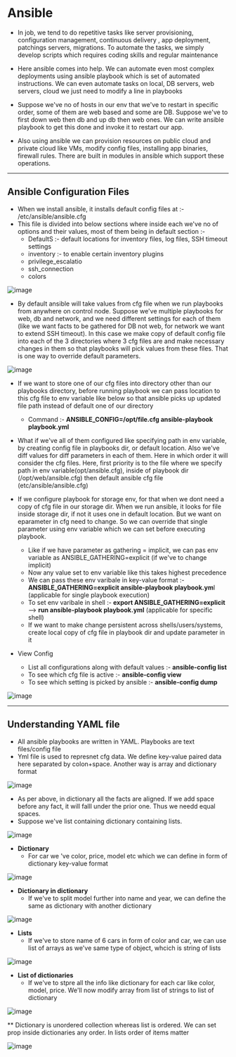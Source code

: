 # Ansible

- In job, we tend to do repetitive tasks like server provisioning, configuration management, continuous delivery , app deployment, patchings servers, migrations. To automate the tasks, we simply develop scripts which requires coding skills and regular maintenance
- Here ansible comes into help. We can automate even most complex deployments using ansible playbook which is set of automated instructions. We can even automate tasks on local, DB servers, web servers, cloud we just need to modify a line in playbooks

- Suppose we've no of hosts in our env that we've to restart in specific order, some of them are web based and some are DB. Suppose we've to first down web then db and up db then web ones. We can write ansible playbook to get this done and invoke it to restart our app.
- Also using ansible we can provision resources on public cloud and private cloud like VMs, modify config files, installing app binaries, firewall rules. There are built in modules in ansible which support these operations.

------------------------------------------------------------------------------------------------------------------------------------------------------------------------------------------------------------------------------------

Ansible Configuration Files
-
- When we install ansible, it installs default config files at :- /etc/ansible/ansible.cfg
- This file is divided into below sections where inside each we've no of options and their values, most of them being in default section :-
  - DefaultS :- default locations for inventory files, log files, SSH timeout settings
  - inventory :- to enable certain inventory plugins
  - privilege_escalatio
  - ssh_connection
  - colors
 
![image](https://github.com/user-attachments/assets/4ffd42e9-32e1-4e39-953a-657e0b92b6da)

- By default ansible will take values from cfg file when we run playbooks from anywhere on control node. Suppose we've multiple playbooks for web, db and network, and we need different settings for each of them (like we want facts to be gathered for DB not web, for network we want to extend SSH timeout). In this case we make copy of default config file into each of the 3 directories where 3 cfg files are and make necessary changes in them so that playbooks will pick values from these files. That is one way to override default parameters.

![image](https://github.com/user-attachments/assets/d63d759c-8cdd-44a1-b23f-59308a02dfa5)

- If we want to store one of our cfg files into directory other than our playbooks directory, before running playbook we can pass location to this cfg file to env variable like below so that ansible picks up updated file path instead of default one of our directory
  - Command :- **ANSIBLE_CONFIG=/opt/file.cfg ansible-playbook playbook.yml**
 
- What if we've all of them configured like specifying path in env variable, by creating config file in playbooks dir, or default location. Also we've diff values for diff parameters in each of them. Here in  which order it will consider the cfg files. Here, first priority is to the file where we specify path in env variable(opt/ansible.cfg), inside of playbook dir (/opt/web/ansible.cfg) then default ansible cfg file (etc/ansible/ansible.cfg)

- If we configure playbook for storage env, for that when we dont need a copy of cfg file in our storage dir. When we run ansible, it looks for file inside storage dir, if not it uses one in default location. But we want on eparameter in cfg need to change. So we can override that single parameter using env variable which we can set before executing playbook.
  - Like if we have parameter as       gathering = implicit, we can pas env variable as ANSIBLE_GATHERING=explicit   (if we've to change implicit)
  - Now any value set to env variable like this takes highest precedence
  - We can pass these env varibale in key-value format :-   **ANSIBLE_GATHERING=explicit ansible-playbook playbook.ym**l    (applicable for single playbook execution)
  - To set env varibale in shell :- **export ANSIBLE_GATHERING=explicit** --> **run ansible-playbook playbook.yml**         (applicable for specific shell)
  - If we want to make change persistent across shells/users/systems, create local copy of cfg file in playbook dir and update parameter in it
 
- View Config
  -  List all configurations along with default values :- **ansible-config list** 
  - To see which cfg file is active :- **ansible-config view**
  - To see which setting is picked by ansible :- **ansible-config dump**
 
![image](https://github.com/user-attachments/assets/ccef1b74-81d0-4b29-8615-cbd1da56c057)

------------------------------------------------------------------------------------------------------------------------------------------------------------------------------------------------------------------------------------

Understanding YAML file
-
- All ansible playbooks are written in YAML. Playbooks are text files/config file
- Yml file is used to represnet cfg data. We define key-value paired data here separated by colon+space. Another way is array and dictionary format

![image](https://github.com/user-attachments/assets/bfeb4147-4035-4f57-a2cf-203b6a7e3a7a)

- As per above, in dictionary all the facts are aligned. If we add space before any fact, it will falll under the prior one. Thus we needd equal spaces.
- Suppose we've list containing dictionary containing lists.

![image](https://github.com/user-attachments/assets/b480e7f4-52be-453e-9d99-ca4e00ae0870)

- **Dictionary**
  - For car we 've color, price, model etc which we can define in form of dictionary key-value format

![image](https://github.com/user-attachments/assets/25957311-5ace-4c39-b05a-f2735edfcb4f)

- **Dictionary in dictionary**
  - If we've to split model further into name and year, we can define the same as dictionary with another dictionary
 
![image](https://github.com/user-attachments/assets/72bb951b-9764-49c7-8f95-d07a6c4734b2)

- **Lists**
  - If we've to store name of 6 cars in form of color and car, we can use list of arrays as we've same type of object, whcich is string of lists

![image](https://github.com/user-attachments/assets/b402afde-2e33-4e6f-b093-550d17725a41)

- **List of dictionaries**
  - If we've to stpre all the info like dictionary for each car like color, model, price. We'll now modify array from list of strings to list of dictionary 

![image](https://github.com/user-attachments/assets/29515712-96ae-4229-b7fa-5b9835532ab3)


** Dictionary is unordered collection whereas list is ordered. We can set prop inside dictionaries any order. In lists order of items matter

![image](https://github.com/user-attachments/assets/a36b08c5-8d7b-4739-84c9-8a3de6b7ad04)
